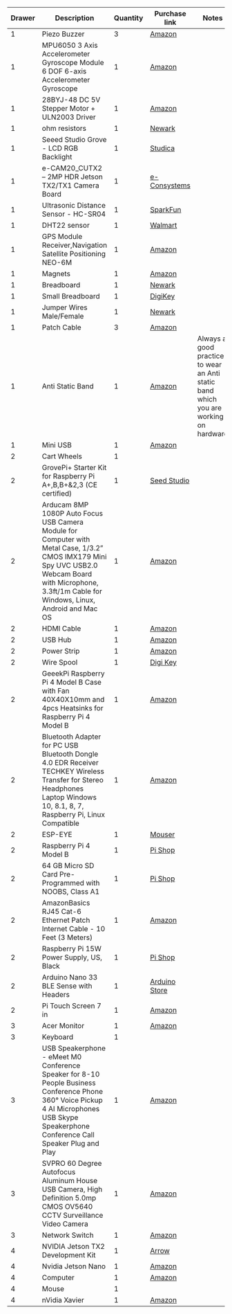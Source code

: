 | Drawer | Description | Quantity | Purchase link | Notes |
| ------ | ----------- | -------- | ------------- | ----- |
| 1 | Piezo Buzzer | 3 | [Amazon](https://www.amazon.com/Cylewet-Electronic-Magnetic-Continuous-Arduino/dp/B01N7NHSY6/ref=sr_1_18?crid=13QARI9DP6DFF&dchild=1&keywords=piezo+buzzer&qid=1586789305&s=electronics&sprefix=piezo%2Celectronics%2C265&sr=1-18) | |
| 1 | MPU6050 3 Axis Accelerometer Gyroscope Module 6 DOF 6-axis Accelerometer Gyroscope | 1 | [Amazon](https://www.amazon.com/Cotchear-MPU-6050-Accelerometer-Gyroscope-Converter/dp/B07DXQB6P1/ref=sr_1_12_sspa?dchild=1&keywords=MPU6050&qid=1586787703&sr=8-12-spons&psc=1&spLa=ZW5jcnlwdGVkUXVhbGlmaWVyPUEyQVBIWTk0TzBPQksmZW5jcnlwdGVkSWQ9QTA1MDQzNzAxMk9FOVVSR1FOVVlLJmVuY3J5cHRlZEFkSWQ9QTA2MDMxOTkyMjc1V01GVEFYNFJEJndpZGdldE5hbWU9c3BfbXRmJmFjdGlvbj1jbGlja1JlZGlyZWN0JmRvTm90TG9nQ2xpY2s9dHJ1ZQ==) | |
| 1 | 28BYJ-48 DC 5V Stepper Motor + ULN2003 Driver | 1 | [Amazon](https://www.amazon.com/KOOKYE-28BYJ-48-Stepper-ULN2003-Arduino/dp/B019TOJRC4/ref=sr_1_5?dchild=1&keywords=5V+Stepper+Motor+1+auduino&qid=1586790882&sr=8-5) | |
| 1 | ohm resistors | 1 | [Newark](https://www.newark.com/multicomp-pro/mccfr0w4j0331a50/carbon-film-resistor-330-ohm-250mw/dp/58K5042) | |
| 1 | Seeed Studio Grove - LCD RGB Backlight | 1 | [Studica](https://www.studica.com/us/en/seeed-studio/seeed-studio-grove-lcd-rgb-backlight/811004001.html?ex_ref=google_feed&gclid=Cj0KCQjw6sHzBRCbARIsAF8FMpX_y3fUyjUeGrD9e_i02ntmG4btLppjKt7jDvJhaezGl_HRrPUzFg8aAvxOEALw_wcB) | |
| 1 | e-CAM20_CUTX2 – 2MP HDR Jetson TX2/TX1 Camera Board | 1 | [e-Consystems](https://www.e-consystems.com/2MP-HDR-Jetson-TX2-TX1-Camera-Board.asp) | |
| 1 | Ultrasonic Distance Sensor - HC-SR04 | 1 | [SparkFun](https://www.sparkfun.com/products/15569) | |
| 1 | DHT22 sensor | 1 | [Walmart](https://www.walmart.com/ip/AM2302-DHT22-Temperature-Humidity-Sensor-High-Digital-Temperature-Humidity-Sensor-Module-for/454015889?wmlspartner=wlpa&selectedSellerId=18988&adid=22222222227335021203&wl0=&wl1=g&wl2=c&wl3=418064954627&wl4=aud-430887228898:pla-955061823992&wl5=9059806&wl6=&wl7=&wl8=&wl9=pla&wl10=125210027&wl11=online&wl12=454015889&veh=sem&gclid=Cj0KCQjw6sHzBRCbARIsAF8FMpV0wy0-AuO2CLN0tBihNW4lRwPzAsbns9R2I8W1_Zwtb1VK8oADn1oaAgpiEALw_wcB) | |
| 1 | GPS Module Receiver,Navigation Satellite Positioning NEO-6M | 1 | [Amazon](https://www.amazon.com/Navigation-Positioning-Microcontroller-Compatible-Sensitivity/dp/B084MK8BS2/ref=sr_1_3?dchild=1&keywords=NEO-6M&qid=1586788901&s=electronics&sr=1-3) | |
| 1 | Magnets | 1 | [Amazon](https://www.amazon.com/36PCS-Refrigerator-Magnets-Fridge-Magnet/dp/B07Y4SGWBD/ref=sr_1_4?crid=2YEE59JE9S5HK&dchild=1&keywords=magnets+for+fridge&qid=1594669163&sprefix=magnets%2Caps%2C218&sr=8-4) | |
| 1 | Breadboard | 1 | [Newark](https://www.newark.com/mcm/21-19082/breadboardjumper-kit-with-binding/dp/79X3995) | |
| 1 | Small Breadboard | 1 | [DigiKey](https://www.digikey.com/products/en?keywords=bkgs-400-nd) | |
| 1 | Jumper Wires Male/Female | 1 | [Newark](https://www.newark.com/adafruit/824/wire-gauge-28awg/dp/88W2794) | |
| 1 | Patch Cable | 3 | [Amazon](https://www.amazon.com/AmazonBasics-Network-Ethernet-Patch-Cable/dp/B07QB6L5C1/ref=sr_1_14?dchild=1&keywords=network%2Bcable&qid=1594669412&sr=8-14&th=1) | |
| 1 | Anti Static Band | 1 | [Amazon](https://www.amazon.com/iFixit-Anti-static-Wrist-Strap-Adjustable/dp/B00B2T9C8Y/ref=sr_1_3?crid=24B9NYAOHQ3G0&dchild=1&keywords=antistatic+wrist+straps&qid=1595022008&sprefix=antistatic+%2Caps%2C223&sr=8-3) | Always a good practice to wear an Anti static band which you are working on hardware |
| 1 | Mini USB  | 1 | [Amazon](https://www.amazon.com/AmazonBasics-USB-2-0-Cable-Male/dp/B00NH13S44/ref=sr_1_3?dchild=1&keywords=mini+usb&qid=1594669685&sr=8-3) | |
| 2 | Cart Wheels | 1 |  | |
| 2 | GrovePi+ Starter Kit for Raspberry Pi A+,B,B+&2,3 (CE certified) | 1 | [Seed Studio](https://www.seeedstudio.com/GrovePi-Starter-Kit-for-Raspberry-Pi-A-B-B-2-3-CE-certified.html) | |
| 2 | Arducam 8MP 1080P Auto Focus USB Camera Module for Computer with Metal Case, 1/3.2” CMOS IMX179 Mini Spy UVC USB2.0 Webcam Board with Microphone, 3.3ft/1m Cable for Windows, Linux, Android and Mac OS | 1 | [Amazon](https://www.amazon.com/Arducam-Computer-Microphone-Windows-Android/dp/B07ZRGGDWG/) | |
| 2 | HDMI Cable | 1 | [Amazon](https://www.amazon.com/AmazonBasics-High-Speed-HDMI-Cable-2-Pack/dp/B014I8SP4W/ref=sr_1_2?dchild=1&keywords=hdmi&qid=1594669252&sr=8-2) | |
| 2 | USB Hub | 1 | [Amazon](https://www.amazon.com/Anker-Extended-MacBook-Surface-Notebook/dp/B07L32B9C2/ref=sr_1_3?crid=2O0231SYR7K46&dchild=1&keywords=usb+hub&qid=1594669545&sprefix=usb+hub%2Caps%2C229&sr=8-3) | |
| 2 | Power Strip | 1 | [Amazon](https://www.amazon.com/GE-Outlet-Protector-Extension-14092/dp/B07ZTXJY47/ref=sxin_13_sk-bs-v2-na_858e91c4a243ee14ab0c36b8340c06a7f1a08884?crid=RMWGH207JO8R&cv_ct_cx=power%2Bstrip&dchild=1&keywords=power%2Bstrip&pd_rd_i=B00DOMYL24&pd_rd_r=30a802c4-6899-489c-817d-cb9691c1c893&pd_rd_w=5pgU9&pd_rd_wg=Estph&pf_rd_p=b645b828-1778-4255-896f-d398a7e9c026&pf_rd_r=4TFCQAA3K582F4DP7RCV&qid=1592418820&sprefix=power%2Bs%2Caps%2C237&sr=1-1-db39674d-a3a5-4ccf-88e3-f4fdf0022c7a&th=1) | |
| 2 | Wire Spool | 1 | [Digi Key](https://www.digikey.com/products/en?keywords=1528-1743-nd) | |
| 2 | GeeekPi Raspberry Pi 4 Model B Case with Fan 40X40X10mm and 4pcs Heatsinks for Raspberry Pi 4 Model B | 1 | [Amazon](https://www.amazon.com/GeeekPi-Raspberry-Supply-40X40X10mm-Heatsinks/dp/B07XDXMN8F) | |
| 2 | Bluetooth Adapter for PC USB Bluetooth Dongle 4.0 EDR Receiver TECHKEY Wireless Transfer for Stereo Headphones Laptop Windows 10, 8.1, 8, 7, Raspberry Pi, Linux Compatible | 1 | [Amazon](https://www.amazon.com/TECHKEY-Bluetooth-Headphones-Raspberry-Compatible/dp/B07J5WFPXX) | |
| 2 | ESP-EYE | 1 | [Mouser](https://www.mouser.com/ProductDetail/Espressif-Systems/ESP-EYE?qs=%2Fha2pyFadujswH4LzMQeev06BnO64zRMg6GpEjGri4s%3D) | |
| 2 | Raspberry Pi 4 Model B | 1 | [Pi Shop](https://www.pishop.us/product/raspberry-pi-4-model-b-4gb/) | |
| 2 | 64 GB Micro SD Card Pre-Programmed with NOOBS, Class A1 | 1 | [Pi Shop](https://www.pishop.us/product/64-gb-micro-sd-card-pre-programmed-with-noobs-class-a1/) | |
| 2 | AmazonBasics RJ45 Cat-6 Ethernet Patch Internet Cable - 10 Feet (3 Meters) | 1 | [Amazon](https://www.amazon.com/dp/B00N2VIALK) | |
| 2 | Raspberry Pi 15W Power Supply, US, Black | 1 | [Pi Shop](https://www.pishop.us/product/raspberry-pi-15w-power-supply-us-black/) | |
| 2 | Arduino Nano 33 BLE Sense with Headers | 1 | [Arduino Store](https://store.arduino.cc/usa/nano-33-ble-sense-with-headers) | |
| 2 | Pi Touch Screen 7 in | 1 | [Amazon](https://www.amazon.com/Raspberry-Pi-Official-Touch-Screen/dp/B073S3LQ6Q/ref=pd_sbs_147_3/144-1877322-7759460?_encoding=UTF8&pd_rd_i=B073S3LQ6Q&pd_rd_r=d33ba327-f4c8-42b2-b0e1-3ffdceefcad5&pd_rd_w=6pM1W&pd_rd_wg=IFvN4&pf_rd_p=7cd8f929-4345-4bf2-a554-7d7588b3dd5f&pf_rd_r=8DX5HDYJGE932Q6TY6J8&psc=1&refRID=8DX5HDYJGE932Q6TY6J8) | |
| 3 | Acer Monitor | 1 | [Amazon](https://www.amazon.com/Acer-SB220Q-Ultra-Thin-Frame-Monitor/dp/B07CVL2D2S/ref=sr_1_3?dchild=1&keywords=monitor&qid=1592263492&s=electronics&sr=1-3) | |
| 3 | Keyboard | 1 | | |
| 3 | USB Speakerphone - eMeet M0 Conference Speaker for 8-10 People Business Conference Phone 360° Voice Pickup 4 AI Microphones USB Skype Speakerphone Conference Call Speaker Plug and Play | 1 | [Amazon](https://www.amazon.com/USB-Speakerphone-Conference-Business-Microphones/dp/B07Q3D7F8S) | |
| 3 | SVPRO 60 Degree Autofocus Aluminum House USB Camera, High Definition 5.0mp CMOS OV5640 CCTV Surveillance Video Camera | 1 | [Amazon](https://www.amazon.com/SVPRO-Autofocus-Aluminum-Definition-Surveillance/dp/B07C1R7G99) | |
| 3 | Network Switch | 1 | [Amazon](https://www.amazon.com/NETGEAR-5-Port-Gigabit-Ethernet-Unmanaged/dp/B07S98YLHM/ref=sr_1_2_sspa?crid=15B1O4D6RVN46&dchild=1&keywords=network+switch&qid=1594670114&sprefix=networ%2Caps%2C226&sr=8-2-spons&psc=1&spLa=ZW5jcnlwdGVkUXVhbGlmaWVyPUExRTlXNENRT09HS1RCJmVuY3J5cHRlZElkPUExMDAyNjEwMktTS0Q3WVlSSEtBRiZlbmNyeXB0ZWRBZElkPUEwMjcwNTA0OThZMEJGU1gzR1YwJndpZGdldE5hbWU9c3BfYXRmJmFjdGlvbj1jbGlja1JlZGlyZWN0JmRvTm90TG9nQ2xpY2s9dHJ1ZQ==) | |
| 4 | NVIDIA Jetson TX2 Development Kit | 1 | [Arrow](https://www.arrow.com/en/products/945-82771-0000-000/nvidia) | |
| 4 | Nvidia Jetson Nano | 1 | [Amazon](https://www.amazon.com/NVIDIA-Jetson-Nano-Developer-Kit/dp/B084DSDDLT) | |
| 4 | Computer | 1 | [Amazon](https://www.amazon.com/V530s-SFF/dp/B07VDVN3R8/ref=sr_1_2?dchild=1&keywords=desktop+computer&qid=1592263300&refinements=p_n_feature_five_browse-bin%3A13580788011%2Cp_n_condition-type%3A2224371011%2Cp_36%3A-80000&rnid=2421879011&s=electronics&sr=1-2) | |
| 4 | Mouse | 1 | | |
| 4 | nVidia Xavier | 1 | [Amazon](https://www.amazon.com/NVIDIA-Jetson-Xavier-Developer-32GB/dp/B083ZL3X5B/) | |
